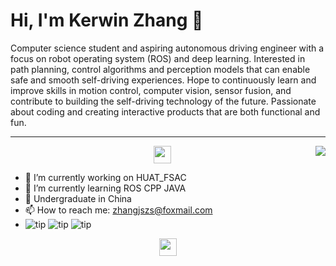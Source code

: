 # Hi, I'm Kerwin Zhang :wave:
Computer science student and aspiring autonomous driving engineer with a focus on robot operating system (ROS) and deep learning.
Interested in path planning, control algorithms and perception models that can enable safe and smooth self-driving experiences.
Hope to continuously learn and improve skills in motion control, computer vision, sensor fusion, and contribute to building the self-driving technology of the future.
Passionate about coding and creating interactive products that are both functional and fun.
***
<img align="right" src="https://github-readme-stats.vercel.app/api?username=zhangjszs&show_icons=true&theme=moltack" />

 <p align="center">
  <samp>
    <img src="https://github.com/pifafu/pifafu/assets/5679180/07d226f9-2b92-4077-af43-37c92be369f2" width="28px">
  </samp>
</p>

- 🔭 I’m currently working on HUAT_FSAC
- 🌱 I’m currently learning ROS CPP JAVA 
- 🏫 Undergraduate in China
- 📫 How to reach me: zhangjszs@foxmail.com
- ![tip](https://badgen.net/badge/python/3.11&3.8/green?icon=python) ![tip](https://badgen.net/badge/c++/20/green?icon=c++) ![tip](https://badgen.net/badge/ROS/18.04/green?icon=ROS)


<p align="center">
  <samp>
    <img src="https://user-images.githubusercontent.com/5679180/79618120-0daffb80-80be-11ea-819e-d2b0fa904d07.gif" width="28px">
  </samp>
</p>



